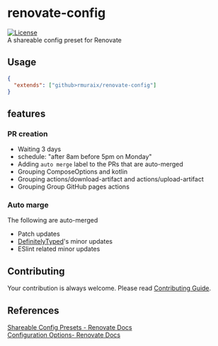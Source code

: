 # renovate-config

[![License](https://img.shields.io/github/license/rmuraix/renovate-config)](./LICENSE)  
A shareable config preset for Renovate

## Usage

```json
{
  "extends": ["github>rmuraix/renovate-config"]
}
```

## features

### PR creation

- Waiting 3 days
- schedule: "after 8am before 5pm on Monday"
- Adding `auto merge` label to the PRs that are auto-merged
- Grouping ComposeOptions and kotlin
- Grouping actions/download-artifact and actions/upload-artifact
- Grouping Group GitHub pages actions

### Auto marge

The following are auto-merged

- Patch updates
- [DefinitelyTyped](https://github.com/DefinitelyTyped/DefinitelyTyped)'s minor updates
- ESlint related minor updates

## Contributing

Your contribution is always welcome. Please read [Contributing Guide](./.github/CONTRIBUTING.md).

## References

[Shareable Config Presets - Renovate Docs](https://docs.renovatebot.com/config-presets/)  
[Configuration Options- Renovate Docs](https://docs.renovatebot.com/configuration-options/)
